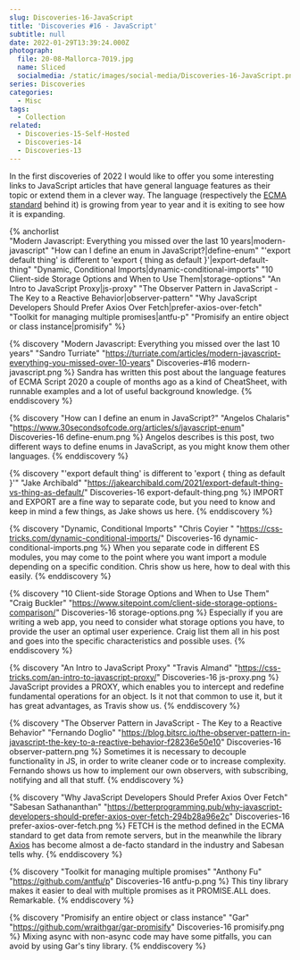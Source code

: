 ```yaml
---
slug: Discoveries-16-JavaScript
title: 'Discoveries #16 - JavaScript'
subtitle: null
date: 2022-01-29T13:39:24.000Z
photograph:
  file: 20-08-Mallorca-7019.jpg
  name: Sliced
  socialmedia: /static/images/social-media/Discoveries-16-JavaScript.png
series: Discoveries
categories:
  - Misc
tags:
  - Collection
related:
  - Discoveries-15-Self-Hosted
  - Discoveries-14
  - Discoveries-13
---
```


In the first discoveries of 2022 I would like to offer you some interesting links to JavaScript articles that have general language features as their topic or extend them in a clever way. The language (respectively the [ECMA standard](https://en.wikipedia.org/wiki/ECMAScript) behind it) is growing from year to year and it is exiting to see how it is expanding.

{% anchorlist  
  "Modern Javascript: Everything you missed over the last 10 years|modern-javascript"
  "How can I define an enum in JavaScript?|define-enum"
  "'export default thing' is different to 'export { thing as default }'|export-default-thing"
  "Dynamic, Conditional Imports|dynamic-conditional-imports"
  "10 Client-side Storage Options and When to Use Them|storage-options"
  "An Intro to JavaScript Proxy|js-proxy"
  "The Observer Pattern in JavaScript - The Key to a Reactive Behavior|observer-pattern"
  "Why JavaScript Developers Should Prefer Axios Over Fetch|prefer-axios-over-fetch"
  "Toolkit for managing multiple promises|antfu-p"
  "Promisify an entire object or class instance|promisify"
%}

<!-- more -->

{% discovery "Modern Javascript: Everything you missed over the last 10 years" "Sandro Turriate" "https://turriate.com/articles/modern-javascript-everything-you-missed-over-10-years" Discoveries-#16 modern-javascript.png %}
Sandra has written this post about the language features of ECMA Script 2020 a couple of months ago as a kind of CheatSheet, with runnable examples and a lot of useful background knowledge.
{% enddiscovery %}

{% discovery "How can I define an enum in JavaScript?" "Angelos Chalaris" "https://www.30secondsofcode.org/articles/s/javascript-enum" Discoveries-16 define-enum.png %}
Angelos describes is this post, two different ways to define enums in JavaScript, as you might know them other languages.
{% enddiscovery %}

{% discovery "'export default thing' is different to 'export { thing as default }'" "Jake Archibald" "https://jakearchibald.com/2021/export-default-thing-vs-thing-as-default/" Discoveries-16 export-default-thing.png %}
IMPORT and EXPORT are a fine way to separate code, but you need to know and keep in mind a few things, as Jake shows us here.
{% enddiscovery %}

{% discovery "Dynamic, Conditional Imports" "Chris Coyier " "https://css-tricks.com/dynamic-conditional-imports/" Discoveries-16 dynamic-conditional-imports.png %}
When you separate code in different ES modules, you may come to the point where you want import a module depending on a specific condition. Chris show us here, how to deal with this easily.
{% enddiscovery %}

{% discovery "10 Client-side Storage Options and When to Use Them" "Craig Buckler" "https://www.sitepoint.com/client-side-storage-options-comparison/" Discoveries-16 storage-options.png %}
Especially if you are writing a web app, you need to consider what storage options you have, to provide the user an optimal user experience. Craig list them all in his post and goes into the specific characteristics and possible uses.
{% enddiscovery %}

{% discovery "An Intro to JavaScript Proxy" "Travis Almand" "https://css-tricks.com/an-intro-to-javascript-proxy/" Discoveries-16 js-proxy.png %}
JavaScript provides a PROXY, which enables you to intercept and redefine fundamental operations for an object. Is it not that common to use it, but it has great advantages, as Travis show us.
{% enddiscovery %}

{% discovery "The Observer Pattern in JavaScript - The Key to a Reactive Behavior" "Fernando Doglio" "https://blog.bitsrc.io/the-observer-pattern-in-javascript-the-key-to-a-reactive-behavior-f28236e50e10" Discoveries-16 observer-pattern.png %}
Sometimes it is necessary to decouple functionality in JS, in order to write cleaner code or to increase complexity. Fernando shows us how to implement our own observers, with subscribing, notifying and all that stuff.
{% enddiscovery %}

{% discovery "Why JavaScript Developers Should Prefer Axios Over Fetch" "Sabesan Sathananthan" "https://betterprogramming.pub/why-javascript-developers-should-prefer-axios-over-fetch-294b28a96e2c" Discoveries-16 prefer-axios-over-fetch.png %}
FETCH is the method defined in the ECMA standard to get data from remote servers, but in the meanwhile the library [Axios](https://github.com/axios/axios) has become almost a de-facto standard in the industry and Sabesan tells why.
{% enddiscovery %}

{% discovery "Toolkit for managing multiple promises" "Anthony Fu" "https://github.com/antfu/p" Discoveries-16 antfu-p.png %}
This tiny library makes it easier to deal with multiple promises as it PROMISE.ALL does. Remarkable.
{% enddiscovery %}

{% discovery "Promisify an entire object or class instance" "Gar" "https://github.com/wraithgar/gar-promisify" Discoveries-16 promisify.png %}
Mixing async with non-async code may have some pitfalls, you can avoid by using Gar's tiny library.
{% enddiscovery %}
